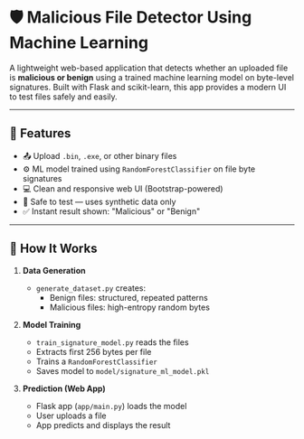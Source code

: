 # 🛡️ Malicious File Detector Using Machine Learning

A lightweight web-based application that detects whether an uploaded file is **malicious or benign** using a trained machine learning model on byte-level signatures. Built with Flask and scikit-learn, this app provides a modern UI to test files safely and easily.

---

## 🚀 Features

- 📤 Upload `.bin`, `.exe`, or other binary files
- ⚙️ ML model trained using `RandomForestClassifier` on file byte signatures
- 💻 Clean and responsive web UI (Bootstrap-powered)
- 🧪 Safe to test — uses synthetic data only
- ✅ Instant result shown: "Malicious" or "Benign"

---

## 🧠 How It Works

1. **Data Generation**
   - `generate_dataset.py` creates:
     - Benign files: structured, repeated patterns
     - Malicious files: high-entropy random bytes

2. **Model Training**
   - `train_signature_model.py` reads the files
   - Extracts first 256 bytes per file
   - Trains a `RandomForestClassifier`
   - Saves model to `model/signature_ml_model.pkl`

3. **Prediction (Web App)**
   - Flask app (`app/main.py`) loads the model
   - User uploads a file
   - App predicts and displays the result


